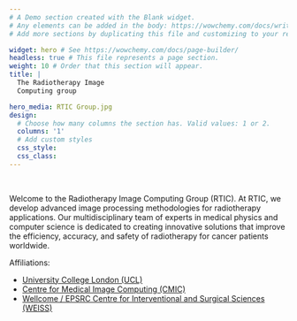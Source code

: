 ```yaml
---
# A Demo section created with the Blank widget.
# Any elements can be added in the body: https://wowchemy.com/docs/writing-markdown-latex/
# Add more sections by duplicating this file and customizing to your requirements.

widget: hero # See https://wowchemy.com/docs/page-builder/
headless: true # This file represents a page section.
weight: 10 # Order that this section will appear.
title: | 
  The Radiotherapy Image 
  Computing group 

hero_media: RTIC Group.jpg
design:
  # Choose how many columns the section has. Valid values: 1 or 2.
  columns: '1'
  # Add custom styles
  css_style:
  css_class:
---
```


<br>

Welcome to the Radiotherapy Image Computing Group (RTIC). At RTIC, we develop advanced image processing methodologies for radiotherapy applications. Our multidisciplinary team of experts in medical physics and computer science is dedicated to creating innovative solutions that improve the efficiency, accuracy, and safety of radiotherapy for cancer patients worldwide.

Affiliations:
- [University College London (UCL)](https://www.ucl.ac.uk/)
- [Centre for Medical Image Computing (CMIC)](https://www.ucl.ac.uk/medical-image-computing/)
- [Wellcome / EPSRC Centre for Interventional and Surgical Sciences (WEISS)](https://www.ucl.ac.uk/interventional-surgical-sciences/)
